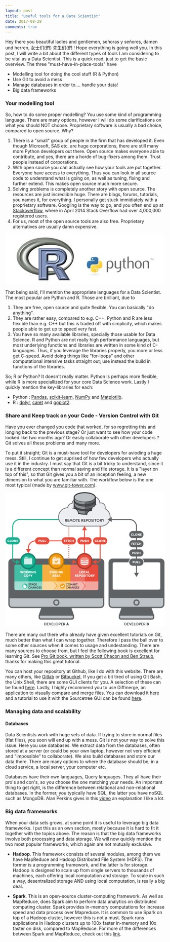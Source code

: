 ```yaml
---
layout: post
title: "Useful tools for a Data Scientist"
date: 2017-08-28
comments: true
---
```


Hey there you beautiful ladies and gentlemen, señoras y señores, damen und herren, 女士们(們) 先生们(們 ! Hope everything is going well you. In this post, I will write a bit about the different types of tools I am considering to be vital as a Data Scientist. This is a quick read, just to get the basic overview. The three "must-have-in-place-tools" have
* Modelling tool for doing the cool stuff (R & Python)
* Use Git to avoid a mess
* Manage databases in order to…. handle your data!
* Big data frameworks


### Your modelling tool

So, how to do some proper modelling? You use some kind of programming language. There are many options, however I will do some clarifications on what you should NOT choose. Proprietary software is usually a bad choice, compared to open source. Why? 
1. There is a "small" group of people in the firm that has developed it. Even though Microsoft, SAS etc. are huge corporations, there are still many more Python developers out there. Open source makes everyone able to contribute, and yes, there are a horde of bug-fixers among them. Trust people instead of corporations. 
2. With open source you can actually see how your tools are put together. Everyone have access to everything. Thus you can look in all source code to understand what is going on, as well as tuning, fixing and further extend. This makes open source much more secure.
3. Solving problems is completely another story with open source. The resources are just incrediible huge. There are blogs, forums, tutorials, you names it, for everything. I personally get stuck immidiately with a proprietary software. Googling is the way to go, and you often end up at [Stackoverflow](https://stackoverflow.com/), where in April 2014 Stack Overflow had over 4,000,000 registered users.
4. For us, most of the open source tools are also free. Proprietary alternatives are usually damn expensive. 

![center](/figs/2017-08-18-Data-Scientist-Tools/R-vs-Python-Data-Science-machine-learning.jpg)


That being said, I'll mention the appropriate languages for a Data Scientist. The most popular are Python and R. Those are brilliant, due to
1. They are free, open source and quite flexible. You can basically "do anything".
2. They are rather easy, compared to e.g. C++. Python and R are less flexible than e.g. C++ but this is traded off with simplicity, which makes people able to get up to speed very fast.
3. You have so many available libraries, specially those usable for Data Science. R and Python are not really high performance languages, but most underlying functions and libraries are written in some kind of C-languages. Thus, if you leverage the libraries properly, you more or less get C-speed. Avoid doing things like "for-loops" and other computational intensive tasks straight out; use instead the build in functions of the libraries. 

So; R or Python? It doesn't really matter. Python is perhaps more flexible, while R is more speciallized for your core Data Science work. Lastly I quickly mention the key-libraries for each:
* Python : [Pandas](http://pandas.pydata.org/), [scikit-learn](http://scikit-learn.org/stable/sci),  [NumPy](http://www.numpy.org/) and [Matplotlib](https://matplotlib.org/).
* R : [dplyr](https://cran.r-project.org/web/packages/dplyr/index.html), [caret](http://topepo.github.io/caret/index.html) and [ggplot2](http://ggplot2.org/).


### Share and Keep track on your Code - Version Control with Git 

Have you ever changed you code that worked, for so regretting this and longing back to the previous stage? Or just want to see how your code looked like two months ago? Or easily collaborate with other developers ? Git solves all these problems and many more.

To put it straight; Git is a must-have tool for developers for avioding a huge mess. Still, I continue to get suprised of how few developers who actually use it in the industry. I must say that Git is a bit tricky to understand, since it is a different concept than normal saving and file storage. It is a "layer on top of this", so that Git gives you a bit of an inception feeling, a new dimension to what you are familiar with. The workflow below is the one most typical (made by www.git-tower.com).

![center](/figs/2017-08-18-Data-Scientist-Tools/basic-remote-workflow.png)

There are many out there who already have given excellent tutorials on Git, much better than what I can wrap together. Therefore I pass the ball over to some other sources when it comes to usage and undestanding. There are many sources to choose from, but I feel the following book is excellent for learning Git. See [Pro Git book, written by Scott Chacon and Ben Straub](https://git-scm.com/book/en/v2/Getting-Started-About-Version-Control), thanks for making this great tutorial.

You can host your repository at Github, like I do with this website. There are many others, like [Gitlab](https://about.gitlab.com/) or [Bitbucket](https://bitbucket.org/). If you get a bit tired of using Git Bash, the Unix Shell, there are some GUI clients for you. A selection of these can be found [here](https://git-scm.com/downloads/guis). Lastly, I highly recommend you to use Diffmerge, an application to visually compare and merge files. You can download it [here](https://sourcegear.com/diffmerge/) and a tutorial to use it with the Sourcetree GUI can be found [here](https://www.youtube.com/watch?v=sIwh4UvApMU).


### Managing data and scalability

#### Databases
Data Scientists work with huge sets of data. If trying to store in normal files (flat files), you soon will end up with a mess. Git is not your way to solve this issue. Here you use databases. We extract data from the databases, often stored at a server (or could be your own laptop, however not very efficient and "impossible" to collaborate). We also build databases and store our data there. There are many options to where the database should be; in a cloud service, a local server, your computer etc. 

Databases have their own languages, Query languages. They all have their pro's and con's, so you choose the one matching your needs. An important thing to get right, is the difference between relational and non-relational databases. In the former, you typically have SQL, the latter you have noSQL such as MongoDB. Alan Perkins gives in this [video](https://www.youtube.com/watch?v=XPqrY7YEs0A) an explanation I like a lot. 



### Big data frameworks

When your data sets grows, at some point it is useful to leverage big data frameworks. I put this as an own section, mostly because it is hard to fit it together with the topics above. The reason is that the big data frameworks involve both processing and data storage. We will now quickly mention the two most popular frameworks, which again are not mutually exclusive. 

* **Hadoop**. This framework consists of several modules, among them we have MapReduce and Hadoop Distributed File System (HDFS). The former is a programming framework, and the latter is for storage. Hadoop is designed to scale up from single servers to thousands of machines, each offering local computation and storage. To scale in such a way, desentralized storage AND using local computation, is really a big deal. 

* **Spark**. This is an open-source cluster-computing framework. As well as MapReduce, does Spark aim to perform data analytics on distributed computing cluster. Spark provides in-memory computations for increase speed and data process over Mapreduce. It is common to use Spark on top of a Hadoop cluster, however this is not a must. Spark runs applications in Hadoop clusters up to 100x faster in-memory and 10x faster on disk, compared to MapReduce. For more of the differences between Spark and MapReduce, check out this [link](https://www.youtube.com/watch?time_continue=11&v=KzFe4T0PwQ8).




